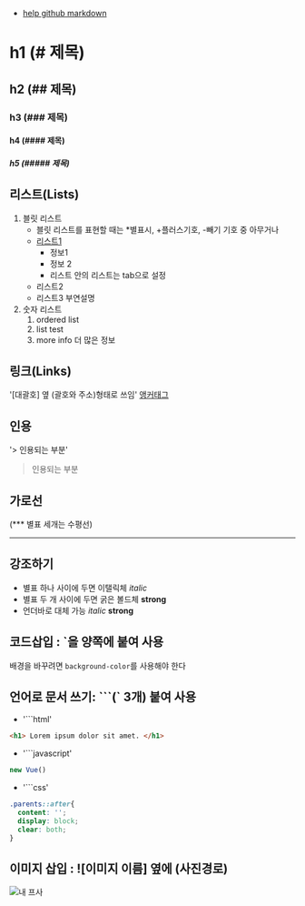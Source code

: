 * [help github markdown](https://help.github.com/articles/basic-writing-and-formatting-syntax/)

# h1 (# 제목)
## h2 (## 제목)
### h3 (### 제목) 
#### h4 (#### 제목)
##### h5 (##### 제목)

## 리스트(Lists)
1. 블릿 리스트
	* 블릿 리스트를 표현할 때는 *별표시, +플러스기호, -빼기 기호 중 아무거나
	* [리스트1](#글-내부에서-이동시키기)
		+ 정보1
		+ 정보 2
		+ 리스트 안의 리스트는 tab으로 설정
	* 리스트2
	* 리스트3
	부연설명
2. 숫자 리스트
	1. ordered list
	2. list test
	3. more info
	더 많은 정보

## 링크(Links)
'[대괄호] 옆 (괄호와 주소)형태로 쓰임'
[앵커태그](https://www.google.com)

## 인용
'> 인용되는 부분'
> 인용되는 부분

## 가로선
(*** 별표 세개는 수평선)
***

## 강조하기
+ 별표 하나 사이에 두면 이탤릭체 *italic*
+ 별표 두 개 사이에 두면 굵은 볼드체  **strong**
+ 언더바로 대체 가능 _italic_ __strong__

## 코드삽입 : `을 양쪽에 붙여 사용
배경을 바꾸려면 `background-color`를 사용해야 한다

## 언어로 문서 쓰기: ```(` 3개) 붙여 사용
* '```html'
```html
<h1> Lorem ipsum dolor sit amet. </h1>
```
* '```javascript'
```javascript
new Vue()
```
* '```css'
```css
.parents::after{
  content: '';
  display: block;
  clear: both;
}
```

## 이미지 삽입 : ![이미지 이름] 옆에 (사진경로)

![내 프사](https://avatars0.githubusercontent.com/u/26450068?v=3&s=460)
